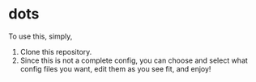 # dots

To use this, simply,
1. Clone this repository.
2. Since this is not a complete config, you can choose and select what config files you want, edit them as you see fit, and enjoy!